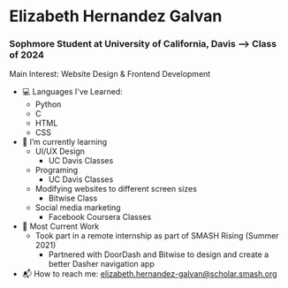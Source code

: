 
# Elizabeth Hernandez Galvan
### **Sophmore Student at University of California, Davis --> Class of 2024**

Main Interest: Website Design & Frontend Development
- :computer: Languages I've Learned:
  - Python
  - C
  - HTML
  - CSS
- :school: I’m currently learning 
  - UI/UX Design
    - UC Davis Classes
  - Programing
    - UC Davis Classes
  - Modifying websites to different screen sizes
    - Bitwise Class
  - Social media marketing
    - Facebook Coursera Classes
- :office: Most Current Work
  - Took part in a remote internship as part of SMASH Rising (Summer 2021)
    - Partnered with DoorDash and Bitwise to design and create a better Dasher navigation app
- :mailbox_with_mail: How to reach me: [elizabeth.hernandez-galvan@scholar.smash.org](elizabeth.hernandez-galvan@scholar.smash.org)

